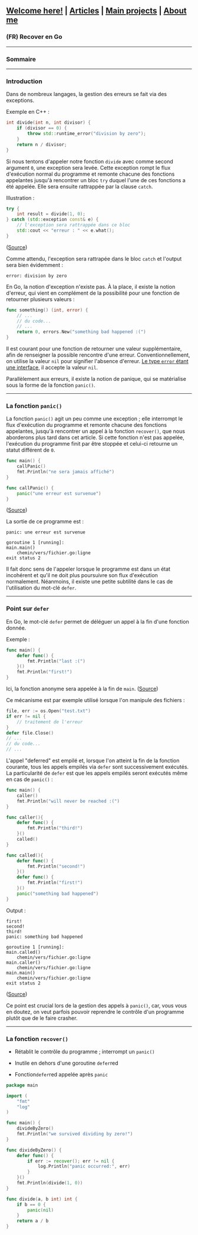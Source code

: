 ## [Welcome here!](https://vpenando.github.io) | [Articles](https://vpenando.github.io/articles.html) | [Main projects](https://vpenando.github.io/projects.html) | [About me](https://vpenando.github.io/about.html)

### (FR) Recover en Go

---

### Sommaire

---

### Introduction
Dans de nombreux langages, la gestion des erreurs se fait via des exceptions.

Exemple en C++ :
```cpp
int divide(int n, int divisor) {
    if (divisor == 0) {
        throw std::runtime_error("division by zero");
    }
    return n / divisor;
}
```
Si nous tentons d'appeler notre fonction `divide` avec comme second argument `0`, une exception sera levée. Cette exception rompt le flux d'exécution normal du programme et remonte chacune des fonctions appelantes jusqu'à rencontrer un bloc `try` duquel l'une de ces fonctions a été appelée. Elle sera ensuite rattrappée par la clause `catch`. 

Illustration :
```cpp
try {
    int result = divide(1, 0);
} catch (std::exception const& e) {
    // l'exception sera rattrappée dans ce bloc
    std::cout << "erreur : " << e.what();
}
```
([Source](http://coliru.stacked-crooked.com/a/d06febe1057c5d33))

Comme attendu, l'exception sera rattrapée dans le bloc `catch` et l'output sera bien évidemment :
```
error: division by zero
```
En Go, la notion d'exception n'existe pas. À la place, il existe la notion d'erreur, qui vient en complément de la possibilité pour une fonction de retourner plusieurs valeurs :
```go
func something() (int, error) {
    // ...
    // du code...
    // ...
    return 0, errors.New("something bad happened :(")
}
```
Il est courant pour une fonction de retourner une valeur supplémentaire, afin de renseigner la possible rencontre d'une erreur.
Conventionnellement, on utilise la valeur `nil` pour signifier l'absence d'erreur. [Le type `error` étant une interface](https://golang.org/pkg/builtin/#error), il accepte la valeur `nil`.

Parallèlement aux erreurs, il existe la notion de panique, qui se matérialise sous la forme de la fonction `panic()`.

---

### La fonction `panic()`
La fonction `panic()` agit un peu comme une exception ; elle interrompt le flux d'exécution du programme et remonte chacune des fonctions appelantes, jusqu'à rencontrer un appel à la fonction `recover()`, que nous aborderons plus tard dans cet article. Si cette fonction n'est pas appelée, l'exécution du programme finit par être stoppée et celui-ci retourne un statut différent de `0`.

```go
func main() {
    callPanic()
    fmt.Println("ne sera jamais affiché")
}

func callPanic() {
    panic("une erreur est survenue")
}
```
([Source](https://play.golang.org/p/HeTJoJtH5TN))

La sortie de ce programme est :
```
panic: une erreur est survenue

goroutine 1 [running]:
main.main()
    chemin/vers/fichier.go:ligne
exit status 2
```
Il fait donc sens de l'appeler lorsque le programme est dans un état incohérent et qu'il ne doit plus poursuivre son flux d'exécution normalement.
Néanmoins, il existe une petite subtilité dans le cas de l'utilisation du mot-clé `defer`.

---

### Point sur `defer`
En Go, le mot-clé `defer` permet de déléguer un appel à la fin d'une fonction donnée.

Exemple :
```go
func main() {
    defer func() {
        fmt.Println("last :(")
    }()
    fmt.Println("first!")
}
```
Ici, la fonction anonyme sera appelée à la fin de `main`. ([Source](https://play.golang.org/p/kd-onsT1Qp-))

Ce mécanisme est par exemple utilisé lorsque l'on manipule des fichiers :
```go
file, err := os.Open("test.txt")
if err != nil {
    // traitement de l'erreur
}
defer file.Close()
// ...
// du code...
// ...
```
L'appel "deferred" est empilé et, lorsque l'on atteint la fin de la fonction courante, tous les appels empilés via `defer` sont successivement exécutés.
La particularité de `defer` est que les appels empilés seront exécutés même en cas de `panic()` :
```go
func main() {
    caller()
    fmt.Println("will never be reached :(")
}

func caller(){
    defer func() {
        fmt.Println("third!")
    }()
    called()
}

func called(){
    defer func() {
        fmt.Println("second!")
    }()
    defer func() {
        fmt.Println("first!")
    }()
    panic("something bad happened")
}
```
Output :
```
first!
second!
third!
panic: something bad happened

goroutine 1 [running]:
main.called()
    chemin/vers/fichier.go:ligne
main.caller()
    chemin/vers/fichier.go:ligne
main.main()
    chemin/vers/fichier.go:ligne
exit status 2
```
([Source](https://play.golang.org/p/tof87famHnH))

Ce point est crucial lors de la gestion des appels à `panic()`, car, vous vous en doutez, on veut parfois pouvoir reprendre le contrôle d'un programme plutôt que de le faire crasher.

---

### La fonction `recover()`
* Rétablit le contrôle du programme ; interrompt un `panic()`
* Inutile en dehors d'une goroutine `defer`red

* Fonction`defer`red appelée après `panic`
```go
package main

import (
    "fmt"
    "log"
)

func main() {
    divideByZero()
    fmt.Println("we survived dividing by zero!")
}

func divideByZero() {
    defer func() {
        if err := recover(); err != nil {
            log.Println("panic occurred:", err)
        }
    }()
    fmt.Println(divide(1, 0))
}

func divide(a, b int) int {
    if b == 0 {
        panic(nil)
    }
    return a / b
}
```
